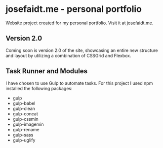 # josefaidt.me - personal portfolio
Website project created for my personal portfolio. Visit it at [josefaidt.me](https://josefaidt.me/).

## Version 2.0
Coming soon is version 2.0 of the site, showcasing an entire new structure and layout by utilizing a combination of CSSGrid and Flexbox.

## Task Runner and Modules
I have chosen to use Gulp to automate tasks. For this project I used npm installed the following packages:
* gulp
* gulp-babel
* gulp-clean
* gulp-concat
* gulp-cssmin
* gulp-imagemin
* gulp-rename
* gulp-sass
* gulp-uglify
